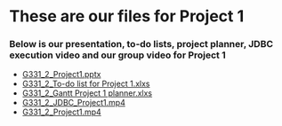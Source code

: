 # These are our files for Project 1
### Below is our presentation, to-do lists, project planner, JDBC execution video and our group video for Project 1

- <a href="https://cuny-my.sharepoint.com/:p:/g/personal/damaris_campos29_qmail_cuny_edu/EV5TCDWcAe9BnGnIZKebOaUBUQFeWSxsVwVzeSZr5To_3w?rtime=hSBDIZ1J3Eg" rel="noopener noreferrer" target="_blank">G331_2_Project1.pptx</a>
- <a href="https://cuny-my.sharepoint.com/:x:/g/personal/damaris_campos29_qmail_cuny_edu/EXHqkmVSItZNi0u4XTjeAHwBAbN5VcyNZQzKigAUpncBKA?e=upzukR" rel="noopener noreferrer" target="_blank">G331_2_To-do list for Project 1.xlxs</a>
- <a href="https://cuny-my.sharepoint.com/:x:/g/personal/damaris_campos29_qmail_cuny_edu/EZxnnM4_HZZPppRQPMUAq7YBG4ieMZnHKJzRms4dIfygvw?e=gkAciG" rel="noopener noreferrer" target="_blank">G331_2_Gantt Project 1 planner.xlxs</a>
- <a href="https://drive.google.com/file/d/1-XV7bP4Wch9a1oYhM469pEfGPAl6FnVg/view?usp=sharing" rel="noopener noreferrer" target="_blank">G331_2_JDBC_Project1.mp4</a>
- <a href="https://drive.google.com/file/d/189lmhmUN1jktZzZXsyMpGdZKDjq4sw3n/view?usp=sharing" target="_blank">G331_2_Project1.mp4</a>

